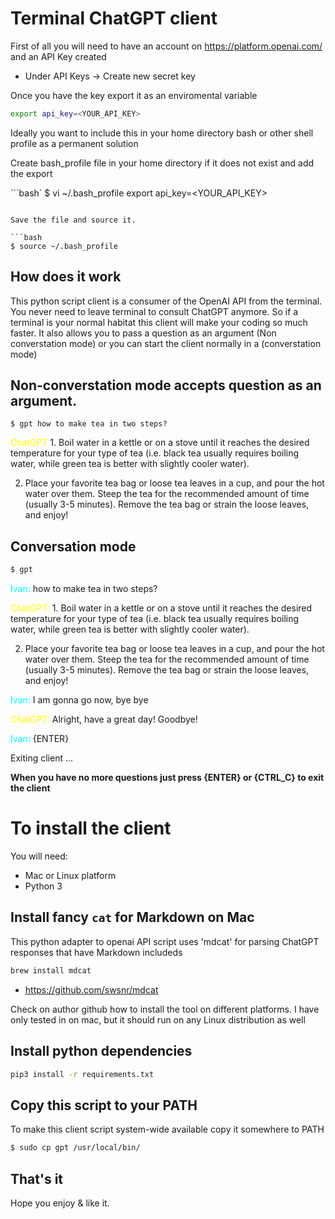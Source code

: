 # Terminal ChatGPT client
First of all you will need to have an account on https://platform.openai.com/ and an API Key created

- Under API Keys -> Create new secret key

Once you have the key export it as an enviromental variable
```bash
export api_key=<YOUR_API_KEY>
```

Ideally you want to include this in your home directory bash or other shell profile as a permanent solution

Create bash_profile file in your home directory if it does not exist and add the export

```bash`
$ vi ~/.bash_profile
export api_key=<YOUR_API_KEY>
```

Save the file and source it.

```bash
$ source ~/.bash_profile
```

## How does it work


This python script client is a consumer of the OpenAI API from the terminal. You never need to leave terminal to consult ChatGPT anymore. So if a terminal is your normal habitat this client will make your coding so much faster. It also allows you to pass a question as an argument (Non converstation mode) or you can start the client normally in a (converstation mode)

## Non-converstation mode accepts question as an argument.

```
$ gpt how to make tea in two steps?
```
<span style="color:yellow">ChatGPT</span> 1. Boil water in a kettle or on a stove until it reaches the desired temperature for your type of tea (i.e. black tea usually requires boiling water, while green tea is better with slightly cooler water).

 2. Place your favorite tea bag or loose tea leaves in a cup, and pour the hot water over them. Steep the tea for the recommended amount of time (usually 3-5 minutes). Remove the tea bag or strain the loose leaves, and enjoy!

## Conversation mode
```bash
$ gpt
```
<span style="color:cyan">Ivan: </span> how to make tea in two steps?

<span style="color:yellow">ChatGPT: </span>1. Boil water in a kettle or on a stove until it reaches the desired temperature for your type of tea (i.e. black tea usually requires boiling water, while green tea is better with slightly cooler water).

 2. Place your favorite tea bag or loose tea leaves in a cup, and pour the hot water over them. Steep the tea for the recommended amount of time (usually 3-5 minutes). Remove the tea bag or strain the loose leaves, and enjoy!

<span style="color:cyan">Ivan: </span>I am gonna go now, bye bye

<span style="color:yellow">ChatGPT: </span>Alright, have a great day! Goodbye!

<span style="color:cyan">Ivan: </span> {ENTER}

Exiting client ...

**When you have no more questions just press {ENTER} or {CTRL_C} to exit the client**

# To install the client
You will need:

- Mac or Linux platform
- Python 3

## Install fancy `cat` for Markdown on Mac
This python adapter to openai API script uses 'mdcat' for parsing ChatGPT responses that have Markdown includeds

```bash
brew install mdcat
```

- https://github.com/swsnr/mdcat

Check on author github how to install the tool on different platforms. I have only tested in on mac, but it should run on any Linux distribution as well


## Install python dependencies

```bash
pip3 install -r requirements.txt
```

## Copy this script to your PATH

To make this client script system-wide available copy it somewhere to PATH

```bash
$ sudo cp gpt /usr/local/bin/
```

## That's it
Hope you enjoy & like it.